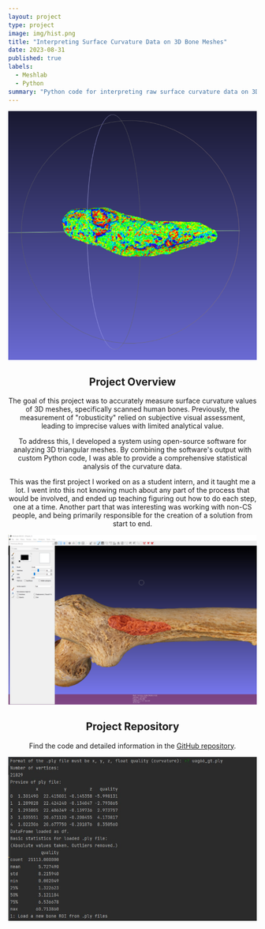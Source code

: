 ```yaml
---
layout: project
type: project
image: img/hist.png
title: "Interpreting Surface Curvature Data on 3D Bone Meshes"
date: 2023-08-31
published: true
labels:
  - Meshlab
  - Python
summary: "Python code for interpreting raw surface curvature data on 3D bone meshes."
---
```


<div align="center">
  <img src="../img/hist.png" alt="Histogram" width="800px" style="margin-right: 10px">

## Project Overview

The goal of this project was to accurately measure surface curvature values of 3D meshes, specifically scanned human bones. Previously, the measurement of "robusticity" relied on subjective visual assessment, leading to imprecise values with limited analytical value.

To address this, I developed a system using open-source software for analyzing 3D triangular meshes. By combining the software's output with custom Python code, I was able to provide a comprehensive statistical analysis of the curvature data.

This was the first project I worked on as a student intern, and it taught me a lot. I went into this not knowing much about any part of the process that would be involved, and ended up teaching figuring out how to do each step, one at a time. Another part that was interesting was working with non-CS people, and being primarily responsible for the creation of a solution from start to end.

  <img src="../img/selection.png" alt="Selection" width="800px" style="margin-right: 10px">


## Project Repository

Find the code and detailed information in the [GitHub repository](https://github.com/daomcgill/meshlab-bone-robusticity).

  <img src="../img/robusticity_ss.jpg" alt="Robusticity" width="800px">
</div>
